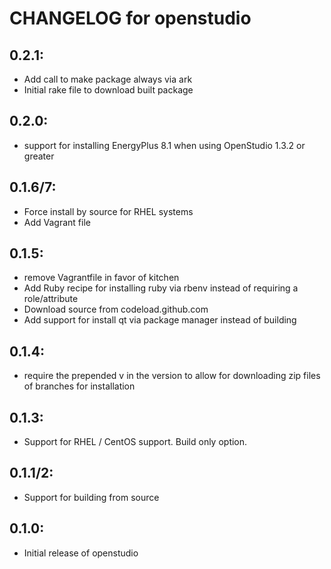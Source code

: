 # CHANGELOG for openstudio

## 0.2.1:

* Add call to make package always via ark
* Initial rake file to download built package

## 0.2.0:

* support for installing EnergyPlus 8.1 when using OpenStudio 1.3.2 or greater


## 0.1.6/7:

* Force install by source for RHEL systems
* Add Vagrant file

## 0.1.5:

* remove Vagrantfile in favor of kitchen
* Add Ruby recipe for installing ruby via rbenv instead of requiring a role/attribute
* Download source from codeload.github.com
* Add support for install qt via package manager instead of building

## 0.1.4:

* require the prepended v in the version to allow for downloading zip files of branches for installation

## 0.1.3:

* Support for RHEL / CentOS support.  Build only option.

## 0.1.1/2:
* Support for building from source

## 0.1.0:

* Initial release of openstudio


